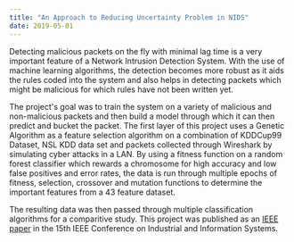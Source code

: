 ```yaml
---
title: "An Approach to Reducing Uncertainty Problem in NIDS"
date: 2019-05-01
---
```


Detecting malicious packets on the fly with minimal lag time is a very important feature of a Network Intrusion Detection System. With the use of machine learning algorithms, the detection becomes more robust as it aids the rules coded into the system and also helps in detecting packets which might be malicious for which rules have not been written yet.

The project's goal was to train the system on a variety of malicious and non-malicious packets and then build a model through which it can then predict and bucket the packet. The first layer of this project uses a Genetic Algorithm as a feature selection algorithm on a combination of KDDCup99 Dataset, NSL KDD data set and packets collected through Wireshark by simulating cyber attacks in a LAN. By using a fitness function on a random forest classifier which rewards a chromosome for high accuracy and low false positives and error rates, the data is run through multiple epochs of fitness, selection, crossover and mutation functions to determine the important features from a 43 feature dataset.

The resulting data was then passed through multiple classification algorithms for a comparitive study. This project was published as an [IEEE paper](https://ieeexplore.ieee.org/document/9342634) in the 15th IEEE Conference on Industrial and Information Systems.